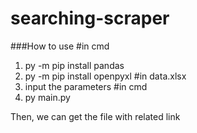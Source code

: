 # searching-scraper
###How to use
#in cmd
1. py -m pip install pandas
2. py -m pip install openpyxl
#in data.xlsx
3. input the parameters
#in cmd
4. py main.py

Then, we can get the file with related link
